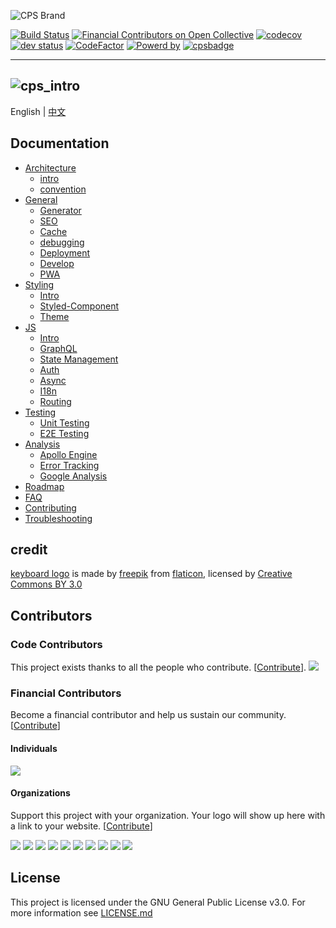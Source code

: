 ![CPS Brand](https://github.com/mydearxym/mastani_server/blob/dev/docs/snapshots/cps_logo_md.png?raw=true)


[![Build Status](https://travis-ci.org/coderplanets/coderplanets_web.svg?branch=dev)](https://travis-ci.org/coderplanets/coderplanets_web)
[![Financial Contributors on Open Collective](https://opencollective.com/coderplanets/all/badge.svg?label=financial+contributors)](https://opencollective.com/coderplanets) [![codecov](https://codecov.io/gh/coderplanets/coderplanets_web/branch/dev/graph/badge.svg)](https://codecov.io/gh/coderplanets/coderplanets_web)
[![dev status](https://david-dm.org/coderplanets/coderplanets_web.svg)](https://david-dm.org/coderplanets/coderplanets_web)
[![CodeFactor](https://www.codefactor.io/repository/github/coderplanets/coderplanets_web/badge)](https://www.codefactor.io/repository/github/coderplanets/coderplanets_web)
[![Powerd by](https://badgen.now.sh/badge/mastani/powered/a871c1)](https://github.com/mastani-stack)
[![cpsbadge](https://badgen.net/badge/join%20community/on%20coderplanets/9cb77b)](https://coderplanets.com)

---
![cps_intro](https://user-images.githubusercontent.com/6184465/59546312-a1c0ac00-8f5d-11e9-85cc-db681a16ff13.jpg)
---

English | [中文](https://github.com/coderplanets/coderplanets_web/blob/docs/README.zh-CN.md) 


## Documentation

- [Architecture](docs/architecture)
  - [intro](docs/architecture/intro.md)
  - [convention](docs/architecture/convention.md)
- [General](docs/general)
  - [Generator](docs/general/generator.md)
  - [SEO](docs/general/seo.md)
  - [Cache](docs/general/cache.md)
  - [debugging](docs/general/debugging.md)
  - [Deployment](docs/general/deployment.md)
  - [Develop](docs/general/develop.md)
  - [PWA](docs/general/pwa.md)
- [Styling](docs/styling/intro.md)
  - [Intro](docs/styling/intro.md)
  - [Styled-Component](docs/styling/styled-component.md)
  - [Theme](docs/styling/theming.md)
- [JS](docs/js)
  - [Intro](docs/js/intro.md)
  - [GraphQL](docs/js/GrqphQL.md)
  - [State Management](docs/js/state-management.md)
  - [Auth](docs/js/auth.md)
  - [Async](docs/js/async.md)
  - [I18n](docs/js/i18n.md)
  - [Routing](docs/js/routing.md)
- [Testing](docs/testing)
  - [Unit Testing](docs/testing/unit-testing.md)
  - [E2E Testing](docs/testing/e2e-testing.md)
- [Analysis](docs/analysis)
  - [Apollo Engine](docs/analysis/apollo-engine.md)
  - [Error Tracking](docs/analysis/error-tracking.md)
  - [Google Analysis](docs/analysis/google-analysis.md)
- [Roadmap](docs/Roadmap.md)
- [FAQ](docs/FAQ.md)
- [Contributing](docs/Contributing.md)
- [Troubleshooting](docs/Troubleshooting.md)


## credit 

[keyboard logo](https://www.flaticon.com/free-icon/keyboard_211884#term=keyboard&page=8&position=88) is made by
[freepik](https://www.flaticon.com/authors/freepik) from
[flaticon](https://www.flaticon.com), licensed by [Creative Commons BY 3.0](http://creativecommons.org/licenses/by/3.0)

## Contributors

### Code Contributors

This project exists thanks to all the people who contribute. [[Contribute](CONTRIBUTING.md)].
<a href="https://github.com/coderplanets/coderplanets_web/graphs/contributors"><img src="https://opencollective.com/coderplanets/contributors.svg?width=890&button=false" /></a>

### Financial Contributors

Become a financial contributor and help us sustain our community. [[Contribute](https://opencollective.com/coderplanets/contribute)]

#### Individuals

<a href="https://opencollective.com/coderplanets"><img src="https://opencollective.com/coderplanets/individuals.svg?width=890"></a>

#### Organizations

Support this project with your organization. Your logo will show up here with a link to your website. [[Contribute](https://opencollective.com/coderplanets/contribute)]

<a href="https://opencollective.com/coderplanets/organization/0/website"><img src="https://opencollective.com/coderplanets/organization/0/avatar.svg"></a>
<a href="https://opencollective.com/coderplanets/organization/1/website"><img src="https://opencollective.com/coderplanets/organization/1/avatar.svg"></a>
<a href="https://opencollective.com/coderplanets/organization/2/website"><img src="https://opencollective.com/coderplanets/organization/2/avatar.svg"></a>
<a href="https://opencollective.com/coderplanets/organization/3/website"><img src="https://opencollective.com/coderplanets/organization/3/avatar.svg"></a>
<a href="https://opencollective.com/coderplanets/organization/4/website"><img src="https://opencollective.com/coderplanets/organization/4/avatar.svg"></a>
<a href="https://opencollective.com/coderplanets/organization/5/website"><img src="https://opencollective.com/coderplanets/organization/5/avatar.svg"></a>
<a href="https://opencollective.com/coderplanets/organization/6/website"><img src="https://opencollective.com/coderplanets/organization/6/avatar.svg"></a>
<a href="https://opencollective.com/coderplanets/organization/7/website"><img src="https://opencollective.com/coderplanets/organization/7/avatar.svg"></a>
<a href="https://opencollective.com/coderplanets/organization/8/website"><img src="https://opencollective.com/coderplanets/organization/8/avatar.svg"></a>
<a href="https://opencollective.com/coderplanets/organization/9/website"><img src="https://opencollective.com/coderplanets/organization/9/avatar.svg"></a>

## License

This project is licensed under the GNU General Public License v3.0. For more
information see
[LICENSE.md](https://github.com/coderplanets/coderplanets_web/blob/docs/LICENSE)

